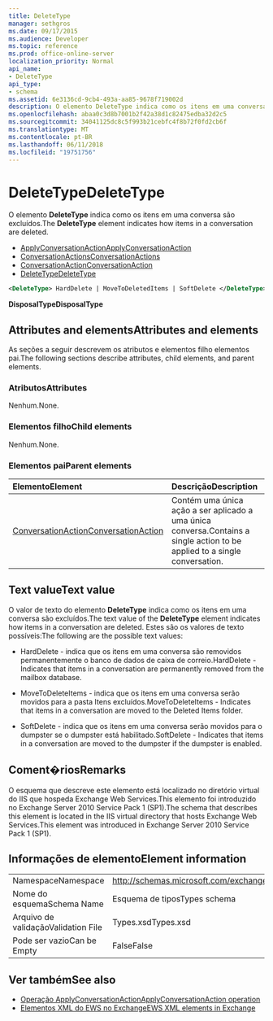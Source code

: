 ```yaml
---
title: DeleteType
manager: sethgros
ms.date: 09/17/2015
ms.audience: Developer
ms.topic: reference
ms.prod: office-online-server
localization_priority: Normal
api_name:
- DeleteType
api_type:
- schema
ms.assetid: 6e3136cd-9cb4-493a-aa85-9678f719002d
description: O elemento DeleteType indica como os itens em uma conversa são excluídos.
ms.openlocfilehash: abaa0c3d8b7001b2f42a38d1c82475edba32d2c5
ms.sourcegitcommit: 34041125dc8c5f993b21cebfc4f8b72f0fd2cb6f
ms.translationtype: MT
ms.contentlocale: pt-BR
ms.lasthandoff: 06/11/2018
ms.locfileid: "19751756"
---
```

# <a name="deletetype"></a><span data-ttu-id="5b64a-103">DeleteType</span><span class="sxs-lookup"><span data-stu-id="5b64a-103">DeleteType</span></span>

<span data-ttu-id="5b64a-104">O elemento **DeleteType** indica como os itens em uma conversa são excluídos.</span><span class="sxs-lookup"><span data-stu-id="5b64a-104">The **DeleteType** element indicates how items in a conversation are deleted.</span></span> 
  
- [<span data-ttu-id="5b64a-105">ApplyConversationAction</span><span class="sxs-lookup"><span data-stu-id="5b64a-105">ApplyConversationAction</span></span>](applyconversationaction.md)  
- [<span data-ttu-id="5b64a-106">ConversationActions</span><span class="sxs-lookup"><span data-stu-id="5b64a-106">ConversationActions</span></span>](conversationactions.md)  
- [<span data-ttu-id="5b64a-107">ConversationAction</span><span class="sxs-lookup"><span data-stu-id="5b64a-107">ConversationAction</span></span>](conversationaction.md)  
- [<span data-ttu-id="5b64a-108">DeleteType</span><span class="sxs-lookup"><span data-stu-id="5b64a-108">DeleteType</span></span>](deletetype.md)
  
```XML
<DeleteType> HardDelete | MoveToDeletedItems | SoftDelete </DeleteType>
```

 <span data-ttu-id="5b64a-109">**DisposalType**</span><span class="sxs-lookup"><span data-stu-id="5b64a-109">**DisposalType**</span></span>
## <a name="attributes-and-elements"></a><span data-ttu-id="5b64a-110">Attributes and elements</span><span class="sxs-lookup"><span data-stu-id="5b64a-110">Attributes and elements</span></span>

<span data-ttu-id="5b64a-111">As seções a seguir descrevem os atributos e elementos filho elementos pai.</span><span class="sxs-lookup"><span data-stu-id="5b64a-111">The following sections describe attributes, child elements, and parent elements.</span></span>
  
### <a name="attributes"></a><span data-ttu-id="5b64a-112">Atributos</span><span class="sxs-lookup"><span data-stu-id="5b64a-112">Attributes</span></span>

<span data-ttu-id="5b64a-113">Nenhum.</span><span class="sxs-lookup"><span data-stu-id="5b64a-113">None.</span></span>
  
### <a name="child-elements"></a><span data-ttu-id="5b64a-114">Elementos filho</span><span class="sxs-lookup"><span data-stu-id="5b64a-114">Child elements</span></span>

<span data-ttu-id="5b64a-115">Nenhum.</span><span class="sxs-lookup"><span data-stu-id="5b64a-115">None.</span></span>
  
### <a name="parent-elements"></a><span data-ttu-id="5b64a-116">Elementos pai</span><span class="sxs-lookup"><span data-stu-id="5b64a-116">Parent elements</span></span>

|<span data-ttu-id="5b64a-117">**Elemento**</span><span class="sxs-lookup"><span data-stu-id="5b64a-117">**Element**</span></span>|<span data-ttu-id="5b64a-118">**Descrição**</span><span class="sxs-lookup"><span data-stu-id="5b64a-118">**Description**</span></span>|
|:-----|:-----|
|[<span data-ttu-id="5b64a-119">ConversationAction</span><span class="sxs-lookup"><span data-stu-id="5b64a-119">ConversationAction</span></span>](conversationaction.md) <br/> |<span data-ttu-id="5b64a-120">Contém uma única ação a ser aplicado a uma única conversa.</span><span class="sxs-lookup"><span data-stu-id="5b64a-120">Contains a single action to be applied to a single conversation.</span></span>  <br/> |
   
## <a name="text-value"></a><span data-ttu-id="5b64a-121">Text value</span><span class="sxs-lookup"><span data-stu-id="5b64a-121">Text value</span></span>

<span data-ttu-id="5b64a-122">O valor de texto do elemento **DeleteType** indica como os itens em uma conversa são excluídos.</span><span class="sxs-lookup"><span data-stu-id="5b64a-122">The text value of the **DeleteType** element indicates how items in a conversation are deleted.</span></span> <span data-ttu-id="5b64a-123">Estes são os valores de texto possíveis:</span><span class="sxs-lookup"><span data-stu-id="5b64a-123">The following are the possible text values:</span></span> 
  
- <span data-ttu-id="5b64a-124">HardDelete - indica que os itens em uma conversa são removidos permanentemente o banco de dados de caixa de correio.</span><span class="sxs-lookup"><span data-stu-id="5b64a-124">HardDelete - Indicates that items in a conversation are permanently removed from the mailbox database.</span></span>
    
- <span data-ttu-id="5b64a-125">MoveToDeleteItems - indica que os itens em uma conversa serão movidos para a pasta Itens excluídos.</span><span class="sxs-lookup"><span data-stu-id="5b64a-125">MoveToDeleteItems - Indicates that items in a conversation are moved to the Deleted Items folder.</span></span>
    
- <span data-ttu-id="5b64a-126">SoftDelete - indica que os itens em uma conversa serão movidos para o dumpster se o dumpster está habilitado.</span><span class="sxs-lookup"><span data-stu-id="5b64a-126">SoftDelete - Indicates that items in a conversation are moved to the dumpster if the dumpster is enabled.</span></span>
    
## <a name="remarks"></a><span data-ttu-id="5b64a-127">Coment�rios</span><span class="sxs-lookup"><span data-stu-id="5b64a-127">Remarks</span></span>

<span data-ttu-id="5b64a-128">O esquema que descreve este elemento está localizado no diretório virtual do IIS que hospeda Exchange Web Services.This elemento foi introduzido no Exchange Server 2010 Service Pack 1 (SP1).</span><span class="sxs-lookup"><span data-stu-id="5b64a-128">The schema that describes this element is located in the IIS virtual directory that hosts Exchange Web Services.This element was introduced in Exchange Server 2010 Service Pack 1 (SP1).</span></span>
  
## <a name="element-information"></a><span data-ttu-id="5b64a-129">Informações de elemento</span><span class="sxs-lookup"><span data-stu-id="5b64a-129">Element information</span></span>

|||
|:-----|:-----|
|<span data-ttu-id="5b64a-130">Namespace</span><span class="sxs-lookup"><span data-stu-id="5b64a-130">Namespace</span></span>  <br/> |http://schemas.microsoft.com/exchange/services/2006/types  <br/> |
|<span data-ttu-id="5b64a-131">Nome do esquema</span><span class="sxs-lookup"><span data-stu-id="5b64a-131">Schema Name</span></span>  <br/> |<span data-ttu-id="5b64a-132">Esquema de tipos</span><span class="sxs-lookup"><span data-stu-id="5b64a-132">Types schema</span></span>  <br/> |
|<span data-ttu-id="5b64a-133">Arquivo de validação</span><span class="sxs-lookup"><span data-stu-id="5b64a-133">Validation File</span></span>  <br/> |<span data-ttu-id="5b64a-134">Types.xsd</span><span class="sxs-lookup"><span data-stu-id="5b64a-134">Types.xsd</span></span>  <br/> |
|<span data-ttu-id="5b64a-135">Pode ser vazio</span><span class="sxs-lookup"><span data-stu-id="5b64a-135">Can be Empty</span></span>  <br/> |<span data-ttu-id="5b64a-136">False</span><span class="sxs-lookup"><span data-stu-id="5b64a-136">False</span></span>  <br/> |
   
## <a name="see-also"></a><span data-ttu-id="5b64a-137">Ver também</span><span class="sxs-lookup"><span data-stu-id="5b64a-137">See also</span></span>

- [<span data-ttu-id="5b64a-138">Operação ApplyConversationAction</span><span class="sxs-lookup"><span data-stu-id="5b64a-138">ApplyConversationAction operation</span></span>](applyconversationaction-operation.md)
- [<span data-ttu-id="5b64a-139">Elementos XML do EWS no Exchange</span><span class="sxs-lookup"><span data-stu-id="5b64a-139">EWS XML elements in Exchange</span></span>](ews-xml-elements-in-exchange.md)

